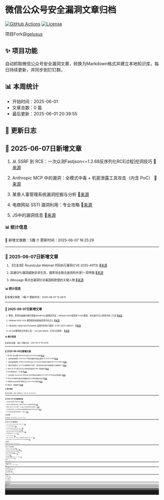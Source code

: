 # 微信公众号安全漏洞文章归档

[![GitHub Actions](https://github.com/gelusus/wxvl/actions/workflows/update_today.yml/badge.svg)](https://github.com/gelusus/wxvl/actions)
[![License](https://img.shields.io/badge/license-MIT-blue.svg)](LICENSE)

项目Fork自[gelusus](https://github.com/gelusus/wxvl)

## ✨ 项目功能

自动抓取微信公众号安全漏洞文章，转换为Markdown格式并建立本地知识库，每日持续更新，并同步到钉钉群。

## 📊 本周统计
- 开始时间：2025-06-01
- 文章总数：0 篇
- 最后更新：2025-06-01 20:39:55

## 📝 更新日志

## 📢 2025-06-07日新增文章

1. 从 SSRF 到 RCE：一次众测Fastjson<=1.2.68反序列化RCE过程|挖洞技巧 🔗[来源](https://mp.weixin.qq.com/s?__biz=MzU0MTc2NTExNg==&mid=2247492226&idx=1&sn=a5a57ba3077ab1eb8f5e4725a95a05fe)

2. Anthropic MCP 中的漏洞：全模式中毒 + 机密泄露工具攻击（内含 PoC） 🔗[来源](https://mp.weixin.qq.com/s?__biz=MzAxMjYyMzkwOA==&mid=2247530523&idx=1&sn=eae1159f200e68098297acb465d5d4c8)

3. 某景人事管理系统漏洞挖掘与分析 🔗[来源](https://mp.weixin.qq.com/s?__biz=MzkwODc1NTgyMg==&mid=2247485643&idx=1&sn=ec74894c3ce42e4b21fd19a407c54c24)

4. 电商网站 SSTI 漏洞利用：专业攻略 🔗[来源](https://mp.weixin.qq.com/s?__biz=MzI0MTUwMjQ5Nw==&mid=2247488976&idx=1&sn=823dff2e68ba60b26f2a7c07d1c136f0)

5. JS中的漏洞信息 🔗[来源](https://mp.weixin.qq.com/s?__biz=MzkxNzY5MTg1Ng==&mid=2247488934&idx=1&sn=0fa423fe5ba9e56f7d1ebc70b5d65fd4)

#### 📊 统计信息
<small>📝 新增文章数：5篇
⏰ 更新时间：2025-06-07 16:25:29<small>

---


## 📢 2025-06-07日新增文章

1. 【已复现】Roundcube Webmail 代码执行漏洞(CVE-2025-49113) 🔗[来源](https://mp.weixin.qq.com/s?__biz=MzkyNzQzNDI5OQ==&mid=2247486697&idx=1&sn=8286bc3f6b40a00154d5b7cd13c4dd8a)

2. 高通GPU漏洞威胁安卓生态，撞库攻击致北面资料外泄|一周特辑 🔗[来源](https://mp.weixin.qq.com/s?__biz=MzAwNTgyODU3NQ==&mid=2651133301&idx=1&sn=448c861d50bcae8305539a7cbca30314)

3. iMessage 零点击漏洞针对美国和欧盟的关键人物 🔗[来源](https://mp.weixin.qq.com/s?__biz=MzI2NzAwOTg4NQ==&mid=2649795352&idx=1&sn=a6a1439c52339f5b092bf594b17a73bc)

#### 📊 统计信息
<small>📝 新增文章数：3篇
⏰ 更新时间：2025-06-07 12:26:11<small>

---


## 📢 2025-06-07日新增文章

1. 警惕，恶意伪装缓存插件窃取WordPress管理员凭证；VMware NSX发现多个XSS漏洞，攻击者可注入恶意代码 | 牛览 🔗[来源](https://mp.weixin.qq.com/s?__biz=MjM5Njc3NjM4MA==&mid=2651137107&idx=2&sn=19c9e45394e4353f7f3b9cd5194b0896)

2. VMware NSX XSS 漏洞使系统面临恶意代码注入 🔗[来源](https://mp.weixin.qq.com/s?__biz=MzI0NzE4ODk1Mw==&mid=2652096316&idx=1&sn=f44e5a2873e0615bf2b2c9b4df2bc31c)

3. vBulletin replaceAdTemplate 远程代码执行漏洞（CVE-2025-48827） 🔗[来源](https://mp.weixin.qq.com/s?__biz=MzA5OTA0MTU4Mg==&mid=2247486231&idx=1&sn=e78d0606c0186e03e3dc32258335b8db)

4. xxl-job漏洞综合利用工具 -- xxl-job-attack（6月3日更新） 🔗[来源](https://mp.weixin.qq.com/s?__biz=MzI4MDQ5MjY1Mg==&mid=2247516756&idx=1&sn=f1267aac6ba91fac591b1b3eb4624126)

#### 📊 统计信息
<small>📝 新增文章数：4篇
⏰ 更新时间：2025-06-07 00:28:08<small>

---


## 📢 2025-06-06日新增文章

1. 用 IRify 深入探索 WebShell 中的 Source∕Sink 挖掘 🔗[来源](https://mp.weixin.qq.com/s?__biz=Mzk0MTM4NzIxMQ==&mid=2247528265&idx=1&sn=1a27220513edf970c954fd0ed275e10b)

2. 【高危漏洞预警】FreeFloat FTP服务器缓冲区溢出漏洞CVE-2025-5596 🔗[来源](https://mp.weixin.qq.com/s?__biz=MzI3NzMzNzE5Ng==&mid=2247490206&idx=2&sn=dae3b0028a99377b65374576fd62ad24)

3. 【高危漏洞预警】PHPGurukul Management System代码执行漏洞(CVE-2025-5560) 🔗[来源](https://mp.weixin.qq.com/s?__biz=MzI3NzMzNzE5Ng==&mid=2247490206&idx=1&sn=5a269eb8ff8e659faabedaa0aa8a4688)

4. 【数字风险警示】从0-Click漏洞到AI“失控”：我们如何应对新兴网络威胁与治理挑战？ 🔗[来源](https://mp.weixin.qq.com/s?__biz=MzA4NTY4MjAyMQ==&mid=2447900684&idx=1&sn=55b6582945707ce3360fd839dec3374a)

5. Apple 的 iOS 激活允许注入未经身份验证的 XML 负载漏洞 🔗[来源](https://mp.weixin.qq.com/s?__biz=MzI0NzE4ODk1Mw==&mid=2652096316&idx=2&sn=946a6059e69d462480bd4449cf5bc7d3)

6. Redis漏洞分析，ACL篇 🔗[来源](https://mp.weixin.qq.com/s?__biz=MjM5NTc2MDYxMw==&mid=2458595409&idx=1&sn=df257ccaa9f3bcd7348174e00218bd92)

7. 【已复现】Roundcube Webmail 后台代码执行漏洞(CVE-2025-49113)安全风险通告 🔗[来源](https://mp.weixin.qq.com/s?__biz=MzU5NDgxODU1MQ==&mid=2247503459&idx=1&sn=087027a577be1dc41e697c2c19c5b6d6)

8. Wireshark漏洞可通过恶意数据包注入引发拒绝服务攻击 🔗[来源](https://mp.weixin.qq.com/s?__biz=MjM5NjA0NjgyMA==&mid=2651322591&idx=1&sn=fa84e28c57c290ad80544c3a63efd1d9)

9. 苹果iMessage中的严重零点击 (zero-click) 漏洞 🔗[来源](https://mp.weixin.qq.com/s?__biz=MzkzMTYyMDk1Nw==&mid=2247483874&idx=1&sn=7c91c92dce650dbea638effe4cc0b091)

10. 能信安：漏洞通告 🔗[来源](https://mp.weixin.qq.com/s?__biz=MzI1MTYzMjY1OQ==&mid=2247491129&idx=1&sn=36e96af1e2874ff724083aab84b24592)

#### 📊 统计信息
<small>📝 新增文章数：10篇
⏰ 更新时间：2025-06-06 20:43:06<small>

---


## 📢 2025-06-06日新增文章

1. 信息安全漏洞周报【第025期】 🔗[来源](https://mp.weixin.qq.com/s?__biz=MzA4MDk4NTIwMg==&mid=2454064199&idx=1&sn=04dbe27016e7d349cff47e6921eb1997)

2. 思科ISE关键漏洞影响AWS、微软Azure及Oracle云基础设施部署 🔗[来源](https://mp.weixin.qq.com/s?__biz=MzUyMzczNzUyNQ==&mid=2247524715&idx=4&sn=579700137876da6310dde825aee73f7a)

3. 警惕！你的 API 正在 "裸奔"？Swagger 安全漏洞攻防实战全解析！ 🔗[来源](https://mp.weixin.qq.com/s?__biz=Mzg2NTkwODU3Ng==&mid=2247515360&idx=1&sn=531525683c50094e1ba7694d49afc477)

4. SBOM风险预警 | pino系列投毒包开展敏感数据窃取及远程代码执行攻击 🔗[来源](https://mp.weixin.qq.com/s?__biz=MzA3NzE2ODk1Mg==&mid=2647796528&idx=1&sn=c28536a9bfd233fe849fe92949b8dd1b)

5. 2025攻防演练必修高危漏洞集合（3.0版） 🔗[来源](https://mp.weixin.qq.com/s?__biz=MzIwMjcyNzA5Mw==&mid=2247495075&idx=1&sn=e10bf05cdb15287868abb611f48db330)

#### 📊 统计信息
<small>📝 新增文章数：5篇
⏰ 更新时间：2025-06-06 16:28:42<small>

---


## 📢 2025-06-06日新增文章

1. PaloAlto-Expedition OS命令注入漏洞 (CVE-2025-0107) 🔗[来源](https://mp.weixin.qq.com/s?__biz=MzkzMTcwMTg1Mg==&mid=2247491712&idx=1&sn=fcd7654701a537eecd4c655d43ada5cf)

2. 小米：车联网安全漏洞挖掘 🔗[来源](https://mp.weixin.qq.com/s?__biz=MzU2MDk1Nzg2MQ==&mid=2247624932&idx=1&sn=6f75bcca06219e491efdcf1420264980)

3. 企业内部安全漏洞修复流程的建立与思考（其三） 🔗[来源](https://mp.weixin.qq.com/s?__biz=MzU2MzY1NjU3Ng==&mid=2247485931&idx=1&sn=7fee859148e33e1eaf8fc15cbb996402)

4. 【$3,800】Shopify 缓存中毒导致DoS漏洞披露 🔗[来源](https://mp.weixin.qq.com/s?__biz=MjM5Mzc4MzUzMQ==&mid=2650261279&idx=1&sn=3aef26c9a656d2adf263b8aad5a02852)

5. 谷歌称黑客利用修改版Salesforce应用窃取数据并勒索公司 🔗[来源](https://mp.weixin.qq.com/s?__biz=MzU0MjE2Mjk3Ng==&mid=2247489196&idx=2&sn=c6590cb7a9b28def433bd6e8ff26eeb5)

6. 2025年离大谱的CVE-2011-10007 🔗[来源](https://mp.weixin.qq.com/s?__biz=MzUzMjQyMDE3Ng==&mid=2247488361&idx=1&sn=c11476376033a528ae2ce25bf94c52eb)

7. CVE-2025-30397 PoC 🔗[来源](https://mp.weixin.qq.com/s?__biz=MjM5Mzc4MzUzMQ==&mid=2650261279&idx=2&sn=34a64379d3eb92a135403a71c42b4635)

8. 工具集：sqlmap Xplus 【基于 sqlmap，对经典的数据库注入漏洞利用工具进行二开】 🔗[来源](https://mp.weixin.qq.com/s?__biz=Mzk0MjY1ODE5Mg==&mid=2247486151&idx=1&sn=ca31a24918b75ea9220a2ee821b6614d)

9. 基于反序列化漏洞，通过 Sharp4ViewStateShell 执行命令实现权限维持 🔗[来源](https://mp.weixin.qq.com/s?__biz=MzUyOTc3NTQ5MA==&mid=2247499819&idx=3&sn=9c87e28e0dfd967b2d7ae0af1d1eef28)

#### 📊 统计信息
<small>📝 新增文章数：9篇
⏰ 更新时间：2025-06-06 12:29:10<small>

---


## 📢 2025-06-06日新增文章

1. 记某众测Fastjson<=1.2.68反序列化RCE过程 🔗[来源](https://mp.weixin.qq.com/s?__biz=Mzg4MTU4NTc2Nw==&mid=2247497365&idx=1&sn=4ec899e26e1e52c198d80c9cacdd1184)

2. 【成功复现】Meteobridge命令执行漏洞(CVE-2025-4008) 🔗[来源](https://mp.weixin.qq.com/s?__biz=MzU2NDgzOTQzNw==&mid=2247503369&idx=1&sn=61a37e11b0764057323dfc5fb5baf447)

3. 别让广播出卖你！Android BroadcastReceiver 漏洞排查全流程详解 🔗[来源](https://mp.weixin.qq.com/s?__biz=MzkxNjY5MDc4Ng==&mid=2247485167&idx=1&sn=ef7026252c6a5848c0eb5555f96dd119)

4. Wireshark 漏洞可通过恶意数据包注入发起 DoS 攻击 🔗[来源](https://mp.weixin.qq.com/s?__biz=MzI2NzAwOTg4NQ==&mid=2649795343&idx=2&sn=4b0bfdc266245ab37bf0d6d95de25dc5)

5. 漏洞预警 | 灵当CRM SQL注入漏洞 🔗[来源](https://mp.weixin.qq.com/s?__biz=MzkwMTQ0NDA1NQ==&mid=2247493320&idx=3&sn=eb3dea720279ce737c522dec98ba1498)

6. 【漏洞】飞塔防火墙漏洞深度利用及调试环境搭建 🔗[来源](https://mp.weixin.qq.com/s?__biz=Mzk0Mzc1MTI2Nw==&mid=2247491258&idx=1&sn=0d0e52dce93ee9f25fe7f5ebce841822)

7. 工具 | exploitdb 🔗[来源](https://mp.weixin.qq.com/s?__biz=MzkwMTQ0NDA1NQ==&mid=2247493320&idx=4&sn=42c264664f00292c9dec894a64c2167a)

8. 中间件常见漏洞详解 🔗[来源](https://mp.weixin.qq.com/s?__biz=MjM5OTk4MDE2MA==&mid=2655281664&idx=1&sn=9fb168bdaf2d0e9a644148d8866cd5d5)

9. 两条命令搞定！Kali原生集成GVM漏洞扫描器，比Docker省5GB空间 🔗[来源](https://mp.weixin.qq.com/s?__biz=MzI4NjAzMTk3MA==&mid=2458860668&idx=1&sn=197d36812e146c81964457d9a5c735c1)

10. 漏洞预警 | 智邦国际ERP SQL注入漏洞 🔗[来源](https://mp.weixin.qq.com/s?__biz=MzkwMTQ0NDA1NQ==&mid=2247493320&idx=2&sn=ea00e80355de429de0124a3d84554ccf)

#### 📊 统计信息
<small>📝 新增文章数：10篇
⏰ 更新时间：2025-06-06 09:47:09<small>

---


## 📢 2025-06-06日新增文章

1. RCE 漏洞 🔗[来源](https://mp.weixin.qq.com/s?__biz=MzIzMTIzNTM0MA==&mid=2247497691&idx=1&sn=8a21820aa197e5d11ac115da464d6a5d)

2. 突破常规！文件上传漏洞的6大隐蔽攻击面（多个高危场景剖析）|挖洞技巧 🔗[来源](https://mp.weixin.qq.com/s?__biz=Mzg2ODYxMzY3OQ==&mid=2247519440&idx=1&sn=2c02d7338cb44ac37b0fdcb7466ad272)

#### 📊 统计信息
<small>📝 新增文章数：2篇
⏰ 更新时间：2025-06-06 04:20:12<small>

---


## 📢 2025-06-06日新增文章

1. Smartded Meteobridg的template.cgi接口存在任意命令注入CVE-2025-4008 附POC 🔗[来源](https://mp.weixin.qq.com/s?__biz=MzIxMjEzMDkyMA==&mid=2247488552&idx=2&sn=943465d2d861698941b2f73fc679ea7f)

2. 更新：改造模糊测试工具 | 系统0day安全-二进制漏洞攻防（第4期） 🔗[来源](https://mp.weixin.qq.com/s?__biz=MjM5NTc2MDYxMw==&mid=2458595183&idx=4&sn=ac565329b10f28fb7e171969a80f9396)

3. 【漏洞预警】DataEase 远程代码执行漏洞(CVE-2025-49002) 🔗[来源](https://mp.weixin.qq.com/s?__biz=MzkyNzQzNDI5OQ==&mid=2247486694&idx=1&sn=c0b1408fba02412f21d2e7d5c3078bed)

4. 唯德科创 IPEasy 知易通 WSFM 任意文件上传漏洞 🔗[来源](https://mp.weixin.qq.com/s?__biz=MzkzNzMxODkzMw==&mid=2247485899&idx=1&sn=376aea6abca97546fc3a44c807047baa)

5. 0day漏洞量产？AI Agent“生产线”曝光 🔗[来源](https://mp.weixin.qq.com/s?__biz=MjM5ODYwMjI2MA==&mid=2649793732&idx=1&sn=59278d0b2074a9c856a0700dfac2b83d)

6. Liferay icon.jsp接口存在跨站漏洞CVE-2025-4388 附POC 🔗[来源](https://mp.weixin.qq.com/s?__biz=MzIxMjEzMDkyMA==&mid=2247488552&idx=1&sn=778857248586131ae73927608b847830)

7. 【信息收集】ARL灯塔搭建教程-联动vscan自动化漏洞扫描 🔗[来源](https://mp.weixin.qq.com/s?__biz=MzkzMzE5OTQzMA==&mid=2247486915&idx=1&sn=1f9e76e950e746d6c1ab9c1e3312cea4)

8. 渗透测试与漏洞扫描：有什么区别？ 🔗[来源](https://mp.weixin.qq.com/s?__biz=Mzk0MzY1NDc2MA==&mid=2247484313&idx=1&sn=9b71c3e6bcb666505807374ab5dcb14a)

9. WEB漏洞扫描器Invicti-Professional-V25.5.1（自动化爬虫漏洞扫描）更新 🔗[来源](https://mp.weixin.qq.com/s?__biz=Mzg3ODE2MjkxMQ==&mid=2247491943&idx=1&sn=e84dfaf45db4b4d1cc436ecc54f3e8c9)

#### 📊 统计信息
<small>📝 新增文章数：9篇
⏰ 更新时间：2025-06-06 00:28:13<small>

---


## 📢 2025-06-05日新增文章

1. 【漏洞通告】DataEase远程代码执行漏洞安全风险通告 🔗[来源](https://mp.weixin.qq.com/s?__biz=MzU4NjY4MDAyNQ==&mid=2247497536&idx=1&sn=7318bd01d7d51cb7892c8ac62203bacb)

2. Kindeditor编辑器漏洞挖掘 🔗[来源](https://mp.weixin.qq.com/s?__biz=MzkxMjg3NzU0Mg==&mid=2247485776&idx=1&sn=deb484fff8f887811d04f804566d5b5b)

3. CVE-2025-49113 Roundcube Webmail反序列化漏洞分析 🔗[来源](https://mp.weixin.qq.com/s?__biz=MzIyNDkwNjQ5Ng==&mid=2247486115&idx=1&sn=b606ab44ebe50c4968bb70b369ba0f04)

4. 【高危漏洞预警】Dataease JWT认证绕过&H2数据库远程代码执行漏洞 🔗[来源](https://mp.weixin.qq.com/s?__biz=MzI3NzMzNzE5Ng==&mid=2247490196&idx=1&sn=445a97e63142e9216294ebc4e1bea7ad)

5. 谷歌披露威胁组织攻击方式：伪造Salesforce数据加载器实施钓鱼攻击 🔗[来源](https://mp.weixin.qq.com/s?__biz=MzUyMzczNzUyNQ==&mid=2247524699&idx=1&sn=aa6aabfcb1a711cabae2aa5b84c2e4af)

6. CVE-2024-4956 Nexus Repository 3 路径遍历漏洞 🔗[来源](https://mp.weixin.qq.com/s?__biz=MzU0NTU5NTA4NQ==&mid=2247491757&idx=1&sn=e18c6ced25ae41c182a5c263e6293df1)

7. 消息中间件RocketMQ命令执行漏洞分析 🔗[来源](https://mp.weixin.qq.com/s?__biz=MjM5MjEyMTcyMQ==&mid=2651037742&idx=1&sn=e38b2e41abe4ef5de9291947fe02ec0b)

8. 百万奖金池！ByteSRC全域3倍积分！单个漏洞赏金15万！ 🔗[来源](https://mp.weixin.qq.com/s?__biz=MzUzMzcyMDYzMw==&mid=2247494864&idx=1&sn=f82c751d60028bc253ecff7eb70a40f2)

9. 我不再依赖 CVE ，对漏洞管理的重新构想 🔗[来源](https://mp.weixin.qq.com/s?__biz=MzkxNzA3MTgyNg==&mid=2247539050&idx=1&sn=96d4adc336b0c65520778ac13e1597d6)

10. 【安全圈】在VMWare NSX中发现多个存储的XSS漏洞-立即修补 🔗[来源](https://mp.weixin.qq.com/s?__biz=MzIzMzE4NDU1OQ==&mid=2652070016&idx=3&sn=2f8103c74269e54bf6753a609066de26)

11. 思科提醒注意严重的 ISE 和 CCP 漏洞 🔗[来源](https://mp.weixin.qq.com/s?__biz=MzI2NTg4OTc5Nw==&mid=2247523184&idx=1&sn=f205e1639e39bac5e3d3496845db4087)

12. 超骚逻辑漏洞-滥用自动邮件回复程序访问内部工作场所 🔗[来源](https://mp.weixin.qq.com/s?__biz=MzI0MTUwMjQ5Nw==&mid=2247488974&idx=1&sn=5b2444dbfe6ced072d11a897895e3fee)

13. DataEase H2数据库远程代码执行漏洞(CVE-2025-49002) 🔗[来源](https://mp.weixin.qq.com/s?__biz=Mzg2NjgzNjA5NQ==&mid=2247524460&idx=1&sn=7d2b4e4d60276ffcbb0e8a79d51308cf)

#### 📊 统计信息
<small>📝 新增文章数：13篇
⏰ 更新时间：2025-06-05 20:44:48<small>

---


## 📢 2025-06-05日新增文章

1. Roundcube ≤ 1.6.10 通过 PHP 对象反序列化进行身份验证后 RCE 🔗[来源](https://mp.weixin.qq.com/s?__biz=MzAxMjYyMzkwOA==&mid=2247530437&idx=1&sn=267b5a0dabb08b7c42c092b55b72eaf0)

2. 【已复现】DataEase 远程代码执行漏洞（CVE-2025-49002、CVE-2025-49001） 🔗[来源](https://mp.weixin.qq.com/s?__biz=MzIwMDk1MjMyMg==&mid=2247492805&idx=1&sn=30e47869ddf47a6cb5a92b70c81c266e)

3. Jenkins未授权访问-命令执行漏洞复现及修复方案 🔗[来源](https://mp.weixin.qq.com/s?__biz=MzI4MjkxNzY1NQ==&mid=2247485866&idx=1&sn=f22b47fb7cbbdb28ea72a878b6f9d8fa)

4. 创宇安全智脑 | Cisco IOS XE 任意文件上传（CVE-2025-20188）等81个漏洞可检测 🔗[来源](https://mp.weixin.qq.com/s?__biz=MzIwNjU0NjAyNg==&mid=2247491229&idx=1&sn=a9c298d3409c3f84537a599c5c171c00)

5. 世邦通信SPON-IP网络对讲广播系统 videobacktrackpush.php 任意文件上传漏洞 🔗[来源](https://mp.weixin.qq.com/s?__biz=MzkzMTcwMTg1Mg==&mid=2247491703&idx=1&sn=6775431a3523ce79579c880215420a9f)

6. 0Day漏洞曝光！多媒体综合业务显示系统面临严峻挑战 🔗[来源](https://mp.weixin.qq.com/s?__biz=MzkwODMzOTA2NA==&mid=2247494382&idx=1&sn=330fbe9f024f01ab79c0d9b1adb073fb)

#### 📊 统计信息
<small>📝 新增文章数：6篇
⏰ 更新时间：2025-06-05 16:29:16<small>

---


## 📢 2025-06-05日新增文章

1. CVE-2025–4123 | Grafana SSRF和账户接管漏洞分析 🔗[来源](https://mp.weixin.qq.com/s?__biz=MzI4NTcxMjQ1MA==&mid=2247616341&idx=1&sn=f64a0740ed2b0d209cefae4d1633c3ee)

2. 【已复现】DataEase 远程代码执行漏洞(CVE-2025-49001、CVE-2025-49002)安全风险通告 🔗[来源](https://mp.weixin.qq.com/s?__biz=MzU5NDgxODU1MQ==&mid=2247503451&idx=1&sn=838415cece549ae052cced3f736997b1)

3. Windows RAR∕ZIP解压缩泄露NTLM哈希漏洞复现 🔗[来源](https://mp.weixin.qq.com/s?__biz=MzUzMDUxNTE1Mw==&mid=2247512335&idx=1&sn=f2441cd275388321ab2e598a075770f8)

4. 赚取50000美元的5个顶级 XSS PoC 🔗[来源](https://mp.weixin.qq.com/s?__biz=MjM5Mzc4MzUzMQ==&mid=2650261267&idx=1&sn=9438b6a7fe72e186a534faca70834b0b)

5. 微步情报局发现DataEase存在多个高危漏洞，可实现RCE 🔗[来源](https://mp.weixin.qq.com/s?__biz=Mzg5MTc3ODY4Mw==&mid=2247507774&idx=1&sn=d12eb0b53d048871be85e2a2f8db6bf4)

6. WebShell 再进化：无需 cmd.exe 实现任意命令执行 🔗[来源](https://mp.weixin.qq.com/s?__biz=MzUyOTc3NTQ5MA==&mid=2247499813&idx=1&sn=6bae33061f883e54798c04b274e0622e)

7. 信息安全漏洞周报（2025年第22期） 🔗[来源](https://mp.weixin.qq.com/s?__biz=MzAxODY1OTM5OQ==&mid=2651463107&idx=1&sn=a2351a664e2c00776ed72bcaf1b17d5f)

#### 📊 统计信息
<small>📝 新增文章数：7篇
⏰ 更新时间：2025-06-05 12:29:30<small>

---


## 📢 2025-06-05日新增文章

1. 漏洞预警 | 汉王e脸通智慧园区管理平台任意文件上传漏洞 🔗[来源](https://mp.weixin.qq.com/s?__biz=MzkwMTQ0NDA1NQ==&mid=2247493312&idx=3&sn=181705888a549777ca5ddc60469799af)

2. 如何快速挖掘高质量安全漏洞 🔗[来源](https://mp.weixin.qq.com/s?__biz=MjM5OTk4MDE2MA==&mid=2655281545&idx=1&sn=c51dacb03c32e53c22ea3c7ee12da50e)

3. 漏洞预警 | 傲发办公通信专家系统SQL注入漏洞 🔗[来源](https://mp.weixin.qq.com/s?__biz=MzkwMTQ0NDA1NQ==&mid=2247493312&idx=2&sn=34a6edf72fcd14c1c0603c5e647f1f18)

4. CNVD通用型漏洞挖掘-app逻辑缺陷的两个挖掘案例 🔗[来源](https://mp.weixin.qq.com/s?__biz=Mzg2ODYxMzY3OQ==&mid=2247519424&idx=1&sn=d2898555db99efec97a2a0bf0a748284)

5. HVV护网行动 | 分享最近攻防演练HVV漏洞复盘 🔗[来源](https://mp.weixin.qq.com/s?__biz=Mzg2MDg0ODg1NQ==&mid=2247546428&idx=2&sn=6f40163d3d690076a95f75e1becb1dd3)

6. 维多利亚的秘密由于安全漏洞推迟发布收益报告 🔗[来源](https://mp.weixin.qq.com/s?__biz=MzA5MzU5MzQzMA==&mid=2652116177&idx=1&sn=b61a279f71e939047cb92a3467d505fe)

7. 漏洞预警 | Google Chrome越界读写漏洞 🔗[来源](https://mp.weixin.qq.com/s?__biz=MzkwMTQ0NDA1NQ==&mid=2247493312&idx=1&sn=11be0c58b7008b8cc0ccf0e7c2e69492)

#### 📊 统计信息
<small>📝 新增文章数：7篇
⏰ 更新时间：2025-06-05 09:47:33<small>

---


## 📢 2025-06-05日新增文章

1. 【成功复现】ZZCMS系统SQL注入漏洞(CVE-2025-0565) 🔗[来源](https://mp.weixin.qq.com/s?__biz=MzU2NDgzOTQzNw==&mid=2247503353&idx=1&sn=2879dd13e8053ea89d8b73c643cf584c)

2. Solon框架模板漏洞深度剖析与修复实战 🔗[来源](https://mp.weixin.qq.com/s?__biz=MzkxNTIwNTkyNg==&mid=2247555033&idx=1&sn=8b9eb9d96e81a19e599e4b06d4acd1d8)

3. 安钥®「漏洞防治标准作业程序（SOP）」征文启示 [2025年第22期，总第40期] 🔗[来源](https://mp.weixin.qq.com/s?__biz=Mzk0OTQzMDI4Mg==&mid=2247484865&idx=1&sn=8b1d3df35de589153681dbd36d404672)

4. 谷歌悄悄紧急修复已遭利用的 Chrome 0day 🔗[来源](https://mp.weixin.qq.com/s?__biz=MzI2NTg4OTc5Nw==&mid=2247523177&idx=1&sn=6ead40fb0a70735a161f4ecd984a3f01)

5. llama_Index SQL注入漏洞（CVE-2025-1750）POC及本地复现部署环境 🔗[来源](https://mp.weixin.qq.com/s?__biz=MzkwMzUyMjk2MQ==&mid=2247484462&idx=1&sn=7a2f920a5bd2ec339a782f88f68fa3ed)

6. 新的 Safari XSS 漏洞利用 JavaScript 错误处理来执行任意代码 🔗[来源](https://mp.weixin.qq.com/s?__biz=MzI0NzE4ODk1Mw==&mid=2652096308&idx=1&sn=d4d276386458934743383a476c8c2723)

7. 慧与：注意这个严重的 StoreOnce 认证绕过漏洞 🔗[来源](https://mp.weixin.qq.com/s?__biz=MzI2NTg4OTc5Nw==&mid=2247523177&idx=2&sn=5f49791311ee93aa1acd5a1dd56c0a88)

#### 📊 统计信息
<small>📝 新增文章数：7篇
⏰ 更新时间：2025-06-05 04:19:11<small>

---


## 📢 2025-06-05日新增文章

1. 【高危漏洞预警】Roundcube Webmail upload.php _from反序列化代码执行漏洞 🔗[来源](https://mp.weixin.qq.com/s?__biz=MzI3NzMzNzE5Ng==&mid=2247490183&idx=2&sn=26d52c8caaf272e72f132b255994b95a)

2. 合规管理公司出现合规问题：Vanta系统漏洞导致客户数据交叉泄露：DevOps安全警报：配置错误成为加密劫持攻击新途径 | 牛览 🔗[来源](https://mp.weixin.qq.com/s?__biz=MjM5Njc3NjM4MA==&mid=2651137085&idx=2&sn=a1068ce13789e6cc3241c9e621774f49)

3. 【AI高危漏洞预警】llama_index DuckDBVectorStore SQL注入漏洞CVE-2025-1750 🔗[来源](https://mp.weixin.qq.com/s?__biz=MzI3NzMzNzE5Ng==&mid=2247490183&idx=1&sn=8796151f4fa121bbb37bd0cbfe9f8b11)

4. 唯德科创 IPEasy 知易通 DownloadFile 任意文件下载漏洞 🔗[来源](https://mp.weixin.qq.com/s?__biz=MzkzNzMxODkzMw==&mid=2247485894&idx=1&sn=c532159a5a85d9939354104532ecd411)

5. 警惕！境外间谍借系统漏洞，直击党政科研要害！ 🔗[来源](https://mp.weixin.qq.com/s?__biz=MzkzNjIzMjM5Ng==&mid=2247492623&idx=1&sn=850372f429fe2877e3bc96d0d6f52967)

6. M7s UI download 任意文件读取漏洞 🔗[来源](https://mp.weixin.qq.com/s?__biz=MzkzMTcwMTg1Mg==&mid=2247491693&idx=1&sn=4f6b2b1ccf9491a261ce9ce50a700534)

7. 潜伏10年！Roundcube Webmail 重大安全漏洞曝光，CVSS 评分 9.9 🔗[来源](https://mp.weixin.qq.com/s?__biz=MjM5NTc2MDYxMw==&mid=2458595168&idx=3&sn=1778f7b154f1be5f2139f7fdca6dc4be)

8. 谷歌紧急发布安卓安全更新，修复多项高危漏洞 🔗[来源](https://mp.weixin.qq.com/s?__biz=MjM5NjA0NjgyMA==&mid=2651322480&idx=4&sn=1305aad8febb12c5f092cba247ab1534)

9. Vul情报 | CVE-2025-4123 漏洞（附EXP） 🔗[来源](https://mp.weixin.qq.com/s?__biz=MzI1NTM4ODIxMw==&mid=2247501362&idx=1&sn=01b71332a9c7c08f19fa2bd90f837ca6)

10. NPS之Socks流量分析以及未授权复现 🔗[来源](https://mp.weixin.qq.com/s?__biz=MzkyNTY3Nzc3Mg==&mid=2247489932&idx=1&sn=ad2b365fc59ff231cc27cb2df0aab090)

11. CNNVD | 关于Google Chrome安全漏洞的通报 🔗[来源](https://mp.weixin.qq.com/s?__biz=MzA5MzE5MDAzOA==&mid=2664243600&idx=1&sn=a254cce915bb8018f5d4620176b69f20)

12. CVE-2020-11800 Zabbix 命令注入漏洞复现 🔗[来源](https://mp.weixin.qq.com/s?__biz=MzU0NTU5NTA4NQ==&mid=2247491726&idx=1&sn=a620064d4be426858ff4515ad6baa67d)

13. CNNVD关于Google Chrome安全漏洞的通报 🔗[来源](https://mp.weixin.qq.com/s?__biz=MzAxODY1OTM5OQ==&mid=2651463091&idx=1&sn=cf5d4e1447040ab6b1b31484430e7834)

14. 【新安全事件】vBulletin 远程代码执行漏洞(CVE-2025-48827)安全风险通告 🔗[来源](https://mp.weixin.qq.com/s?__biz=MzU5NDgxODU1MQ==&mid=2247503443&idx=1&sn=763f543a4089f1b08833ccbac7059be5)

15. 最新xxl-job综合漏洞检测利用工具|漏洞探测 🔗[来源](https://mp.weixin.qq.com/s?__biz=Mzg3ODE2MjkxMQ==&mid=2247491941&idx=1&sn=180a7a72b014cd3156a1f44dee242368)

16. Splunk Universal Forwarder for Windows 漏洞授予非管理员用户完全内容访问权限 🔗[来源](https://mp.weixin.qq.com/s?__biz=MzI0NzE4ODk1Mw==&mid=2652096308&idx=2&sn=63481e238664f1bde33e4fa50f1ee971)

17. M7s UI open 任意文件读取漏洞 🔗[来源](https://mp.weixin.qq.com/s?__biz=MzkzMTcwMTg1Mg==&mid=2247491684&idx=1&sn=07dbb62f791af15130c9a2bbcdc77c41)

18. 【安全圈】高通紧急发布 5 月补丁，修复 3 个 Adreno GPU 零日漏洞 🔗[来源](https://mp.weixin.qq.com/s?__biz=MzIzMzE4NDU1OQ==&mid=2652069999&idx=2&sn=31032694ae0b355efabdb89fde5ebc02)

19. 【论文速读】| SecVulEval：针对真实世界C∕C++漏洞检测的LLM基准测试 🔗[来源](https://mp.weixin.qq.com/s?__biz=MzkzNDUxOTk2Mw==&mid=2247496548&idx=1&sn=80b474dcabbcb2690af97241a091e02e)

#### 📊 统计信息
<small>📝 新增文章数：19篇
⏰ 更新时间：2025-06-05 00:24:19<small>

---


## 📢 2025-06-04日新增文章

1. 某园区0day代码审计 🔗[来源](https://mp.weixin.qq.com/s?__biz=MzkyMjM5NDM3NQ==&mid=2247486536&idx=1&sn=9a6234de86003dce55ef80148b372a1f)

2. 谷歌紧急发布安卓安全更新，修复可导致权限提升的多项高危漏洞 🔗[来源](https://mp.weixin.qq.com/s?__biz=MzUyMzczNzUyNQ==&mid=2247524681&idx=3&sn=a29e14d95783cd29e736a3f282efa03a)

3. 2025 年 6 月安卓安全更新修复 30 多个漏洞 🔗[来源](https://mp.weixin.qq.com/s?__biz=MzI2NzAwOTg4NQ==&mid=2649795315&idx=3&sn=295593d68ae1db67020a8b1080cca5cc)

4. CVE-2024-47575 漏洞分析及三种利用方式 🔗[来源](https://mp.weixin.qq.com/s?__biz=Mzk0OTU2ODQ4Mw==&mid=2247487354&idx=1&sn=44aee310cb9ef148d0a41a5da713e6c6)

5. 雷神众测漏洞周报2025.5.26-2025.6.2 🔗[来源](https://mp.weixin.qq.com/s?__biz=MzI0NzEwOTM0MA==&mid=2652503426&idx=1&sn=115407d3c71a09bb32a1e396ce382f5a)

6. 某优化版PHP九国语言交易所存在前台SQL注入漏洞 🔗[来源](https://mp.weixin.qq.com/s?__biz=Mzg4MTkwMTI5Mw==&mid=2247489823&idx=1&sn=050f5a09a08d9878b8aa12897bdb5165)

7. 第125篇：蓝队溯源之burpsuite、zap、AWVS、xray扫描器反制方法与复现 🔗[来源](https://mp.weixin.qq.com/s?__biz=Mzg2NjUzNzg4Ng==&mid=2247484703&idx=1&sn=720816ecc0b5ad2912dd2a40ba854d57)

8. 【漏洞预警】llama_index SQL注入漏洞(CVE-2025-1750) 🔗[来源](https://mp.weixin.qq.com/s?__biz=Mzg5MDk3MTgxOQ==&mid=2247499910&idx=1&sn=df1de2e9b4b1e20a50c035217bcd298d)

9. CVE-2025-48827：vbulletin代码执行POC 🔗[来源](https://mp.weixin.qq.com/s?__biz=Mzg3NzU1NzIyMg==&mid=2247485051&idx=1&sn=af7709c22592ba59aa6272659d0f4772)

10. 【漏洞通告】Google Chrome V8引擎越界读写漏洞(CVE-2025-5419) 🔗[来源](https://mp.weixin.qq.com/s?__biz=MzkzNzY5OTg2Ng==&mid=2247501135&idx=2&sn=482408cecbddba76f261d8619d97d676)

#### 📊 统计信息
<small>📝 新增文章数：10篇
⏰ 更新时间：2025-06-04 16:30:10<small>

---


## 📢 2025-06-04日新增文章

1. 谷歌修复了今年年初以来第二个被积极利用的Chrome零日漏洞 🔗[来源](https://mp.weixin.qq.com/s?__biz=Mzg3OTc0NDcyNQ==&mid=2247493984&idx=1&sn=9ba0403347dc177e4caa30af389f631f)

2. 谷歌Chrome零日漏洞遭广泛利用，可执行任意代码 | 顶级大模型向警方举报用户！AI告密排行榜出炉 🔗[来源](https://mp.weixin.qq.com/s?__biz=MzI1OTA1MzQzNA==&mid=2651248052&idx=1&sn=54f78fda5dc9802dddda0d47a5adbc43)

3. 源码泄露审计文件下载漏洞 🔗[来源](https://mp.weixin.qq.com/s?__biz=MzkwODc1NTgyMg==&mid=2247485369&idx=1&sn=ad3ebcd655dc05dcb2d59189a2c5c626)

4. 从 Rebuild 企业级系统代码审计 SSRF 漏洞。 🔗[来源](https://mp.weixin.qq.com/s?__biz=Mzg3MDU1MjgwNA==&mid=2247487453&idx=1&sn=dd70e73a6be4353a33566c323a73d682)

5. EMQX命令执行后渗透 🔗[来源](https://mp.weixin.qq.com/s?__biz=MzAxMjE3ODU3MQ==&mid=2650610964&idx=3&sn=fca50e82f94f682a5a2e622dd3f26c96)

6. 网络安全炼金术：短信轰炸漏洞，从逆向到无限可能？ 🔗[来源](https://mp.weixin.qq.com/s?__biz=MzU3MjczNzA1Ng==&mid=2247497557&idx=2&sn=3e33ffbc2dd2d9b0fdad285363d58325)

7. 牟林：没想到，就是漏洞——特洛伊木马对中国的启示 🔗[来源](https://mp.weixin.qq.com/s?__biz=MzA5MDg1MDUyMA==&mid=2650480002&idx=2&sn=402cda184dbf54409e5116fdefa8c784)

8. 若依Vue漏洞检测工具 🔗[来源](https://mp.weixin.qq.com/s?__biz=Mzk0MDQzNzY5NQ==&mid=2247493719&idx=1&sn=72763c3bcfa2e8e472e60e7dc715d642)

9. 【$6,000】Firefox 高危漏洞披露 🔗[来源](https://mp.weixin.qq.com/s?__biz=MjM5Mzc4MzUzMQ==&mid=2650261263&idx=1&sn=509e830ca163d3c541c8824bea2e5592)

#### 📊 统计信息
<small>📝 新增文章数：9篇
⏰ 更新时间：2025-06-04 12:29:00<small>

---


## 📢 2025-06-04日新增文章

1. 基于 ViewState 反序列化漏洞，通过 Sharp4ViewStateShell 执行命令实现权限维持 🔗[来源](https://mp.weixin.qq.com/s?__biz=MzUyOTc3NTQ5MA==&mid=2247499805&idx=1&sn=a79411db28696f519f55efa6370f29fe)

2. 漏洞预警 | 傲发办公通信专家系统任意文件上传漏洞 🔗[来源](https://mp.weixin.qq.com/s?__biz=MzkwMTQ0NDA1NQ==&mid=2247493301&idx=3&sn=455aa6ff47c1f7ac85e74f8d8b1aba98)

3. 漏洞预警 | PrestaShop tshirtecommerce目录遍历漏洞 🔗[来源](https://mp.weixin.qq.com/s?__biz=MzkwMTQ0NDA1NQ==&mid=2247493301&idx=1&sn=964eaacc145b0d78dc3d84aaac8d2df2)

4. 潜伏十年！Roundcube Webmail高危漏洞让黑客随意操控你的邮箱 🔗[来源](https://mp.weixin.qq.com/s?__biz=Mzg4NTg5MDQ0OA==&mid=2247488038&idx=1&sn=2aef72e57e0086e4305d23d00c35d9a4)

5. 6年旧镜像翻车！手把手教你用Docker部署最新版企业级漏洞扫描工具OpenVAS 🔗[来源](https://mp.weixin.qq.com/s?__biz=MzI4NjAzMTk3MA==&mid=2458860633&idx=1&sn=5b6cc0f21b97d658225bc4e366ee3398)

6. 硬件安全研究员震惊！STM32漏洞利用实现任意代码执行全过程曝光 🔗[来源](https://mp.weixin.qq.com/s?__biz=MzI1Mjk2MTM1OQ==&mid=2247485584&idx=1&sn=6342934e6aa5ea24f539787d268c36ad)

7. 漏洞预警 | JEEWMS SQL注入漏洞 🔗[来源](https://mp.weixin.qq.com/s?__biz=MzkwMTQ0NDA1NQ==&mid=2247493301&idx=2&sn=f64ceabd513c7af560752897f9bc90f1)

8. 简单好用的漏洞管理工具（附下载链接） 🔗[来源](https://mp.weixin.qq.com/s?__biz=Mzg5OTYxMjk0Mw==&mid=2247490611&idx=1&sn=5696e7fcac9c7646ac8fd23c5c37b1ac)

9. 【src】SRC漏洞挖掘信息收集与挖掘技巧 🔗[来源](https://mp.weixin.qq.com/s?__biz=Mzk0Mzc1MTI2Nw==&mid=2247491180&idx=1&sn=b210da06b518e42b574e7a6206c75449)

10. 谷歌Chrome零日漏洞遭广泛利用，可执行任意代码 🔗[来源](https://mp.weixin.qq.com/s?__biz=MzU2NDY2OTU4Nw==&mid=2247520871&idx=1&sn=0706c2bac7206e0f05fdfa4bca5677e4)

11. 有 10 年历史的 Roundcube RCE 漏洞可让攻击者执行恶意代码 🔗[来源](https://mp.weixin.qq.com/s?__biz=MzI2NzAwOTg4NQ==&mid=2649795315&idx=2&sn=d0015fdb76b856cd4959e7046d09c8a9)

12. xxl-job漏洞综合利用工具 🔗[来源](https://mp.weixin.qq.com/s?__biz=MzkwMzMwODg2Mw==&mid=2247512556&idx=1&sn=b112e0baa0b36ba161ef60910b3ae0ca)

13. 高通修复了三个在有限针对性攻击中被利用的零日漏洞 🔗[来源](https://mp.weixin.qq.com/s?__biz=Mzg3OTc0NDcyNQ==&mid=2247493984&idx=2&sn=81c758ea9cbb9fea538712b2b954e868)

#### 📊 统计信息
<small>📝 新增文章数：13篇
⏰ 更新时间：2025-06-04 09:49:14<small>

---


## 📢 2025-06-04日新增文章

1. CVSS10分！vBulletin远程代码执行漏洞安全风险通告 🔗[来源](https://mp.weixin.qq.com/s?__biz=MjM5NjY2MTIzMw==&mid=2650623594&idx=2&sn=120a04c661d02eabd3898c0da6d200f3)

2. 后渗透神器AdaptixC2红队渗测试多人协作框架（附带教程）|漏洞探测 🔗[来源](https://mp.weixin.qq.com/s?__biz=Mzg3ODE2MjkxMQ==&mid=2247491927&idx=1&sn=8ff43a267d390da09bb09964f1c7c522)

#### 📊 统计信息
<small>📝 新增文章数：2篇
⏰ 更新时间：2025-06-04 04:24:23<small>

---


## 📢 2025-06-04日新增文章

1. 紧急预警：谷歌Chrome高危0Day漏洞（CVE-2025-5419）遭黑客大规模利用！ 🔗[来源](https://mp.weixin.qq.com/s?__biz=MzkwMzYyNzQ1NA==&mid=2247485477&idx=1&sn=d14d0b13567a89ebdf0c7f7311643b87)

2. 隐秘的 npm 供应链攻击：误植域名导致RCE和数据破坏 🔗[来源](https://mp.weixin.qq.com/s?__biz=MzI2NTg4OTc5Nw==&mid=2247523167&idx=2&sn=4249c8e9e0dace01810c665eda52c421)

3. 天擎终端安全管理系统getsimilarlist存在SQL注入漏洞 🔗[来源](https://mp.weixin.qq.com/s?__biz=MzU1NTQ5MDEwNw==&mid=2247485116&idx=1&sn=306e44f00e3fa6ac9ef562887dfe241e)

4. 杭州三一谦成科技车辆监控服务平台 platformSql SQL注入漏洞 🔗[来源](https://mp.weixin.qq.com/s?__biz=MzkzNzMxODkzMw==&mid=2247485889&idx=1&sn=6c577fda35fc0647c190200cce377544)

5. java审计之下载漏洞获取到的代码如何断点调试 🔗[来源](https://mp.weixin.qq.com/s?__biz=Mzk0NDU5NTc4OA==&mid=2247484586&idx=1&sn=61cc63ef6e7072a562ffca32d9e0498a)

6. Edu实战记录 | 四个漏洞打包提交 🔗[来源](https://mp.weixin.qq.com/s?__biz=MzkyNTUyNTE5OA==&mid=2247487122&idx=1&sn=85d1305a6894dabf8e32db3149494fc0)

7. SRC凭什么要为“废物”白帽子的真实漏洞付费？ 🔗[来源](https://mp.weixin.qq.com/s?__biz=MzkwODI1ODgzOA==&mid=2247507104&idx=1&sn=48dabeea7a2f1ec51307204a97523111)

8. vBulletin replaceAdTemplate 远程代码执行漏洞 (CVE-2025-48827) 🔗[来源](https://mp.weixin.qq.com/s?__biz=MzkzMTcwMTg1Mg==&mid=2247491674&idx=1&sn=0f431e61e3429ce89491799a3222c337)

9. 【AI高危漏洞预警】AstrBot路径遍历漏洞CVE-2025-48957 🔗[来源](https://mp.weixin.qq.com/s?__biz=MzI3NzMzNzE5Ng==&mid=2247490173&idx=2&sn=86d636b4d5e7fb36ab9a97507f549c21)

#### 📊 统计信息
<small>📝 新增文章数：9篇
⏰ 更新时间：2025-06-04 00:29:33<small>

---


## 📢 2025-06-03日新增文章

1. 漏洞通告 | llama_Index SQL注入漏洞 🔗[来源](https://mp.weixin.qq.com/s?__biz=Mzg5MTc3ODY4Mw==&mid=2247507765&idx=1&sn=9504084832ca68bdca9d43324f9d7474)

2. SRC漏洞挖掘：别再盯着那些烂大街的姿势了！ 🔗[来源](https://mp.weixin.qq.com/s?__biz=MzU3MjczNzA1Ng==&mid=2247497545&idx=2&sn=388a1ddd29a198e2ec0aa94088e91f4f)

3. 小心全屏“障眼法”！苹果浏览器曝BitM攻击漏洞，登录凭证面临失窃风险！ 🔗[来源](https://mp.weixin.qq.com/s?__biz=MzA4NTY4MjAyMQ==&mid=2447900653&idx=1&sn=d8753f3adada1da31a48013b2410f1c3)

4. 加密算法被破解而导致的漏洞，能按内部已知+通用漏洞忽略吗？ 🔗[来源](https://mp.weixin.qq.com/s?__biz=MzkyOTQzNjIwNw==&mid=2247492458&idx=1&sn=f2fd28cb57bd84b198896cf15b300043)

5. 谷歌Chrome零日漏洞遭广泛利用，可执行任意代码 🔗[来源](https://mp.weixin.qq.com/s?__biz=MjM5NjA0NjgyMA==&mid=2651322416&idx=1&sn=f496ad76672dc84007c77a588480096b)

6. 高通：速修复这三个已遭利用的 Adreno GPU 漏洞 🔗[来源](https://mp.weixin.qq.com/s?__biz=MzI2NTg4OTc5Nw==&mid=2247523167&idx=1&sn=41ef09229896e2bf881d8508d57c29fd)

7. 【1day】某医药系统存在前台SQL注入漏洞 🔗[来源](https://mp.weixin.qq.com/s?__biz=Mzg4MTkwMTI5Mw==&mid=2247489807&idx=1&sn=ae168d989a5d57ebb2fc40ba71f045a3)

8. CNVD漏洞周报2025年第20期 🔗[来源](https://mp.weixin.qq.com/s?__biz=MzU3ODM2NTg2Mg==&mid=2247496018&idx=1&sn=0c204e70771dbe94a5f424a8a21acb78)

9. 【高危漏洞预警】YAML-LibYAML信息泄露漏洞(CVE-2025-40908) 🔗[来源](https://mp.weixin.qq.com/s?__biz=MzI3NzMzNzE5Ng==&mid=2247490173&idx=1&sn=4f5ff7a32aaddb7668e87502c08b810a)

10. CNVD漏洞周报2025年第20期 🔗[来源](https://mp.weixin.qq.com/s?__biz=MzIwNDk0MDgxMw==&mid=2247499948&idx=1&sn=8d0a50fa3be577710f99f60e0d55b1ea)

11. SRC实战篇-还在交Druid的低危漏洞？ 🔗[来源](https://mp.weixin.qq.com/s?__biz=MzkxMDY3MzQyNQ==&mid=2247484946&idx=1&sn=d5515e74135ed5faeca4b174483625eb)

12. 上周关注度较高的产品安全漏洞(20250526-20250601) 🔗[来源](https://mp.weixin.qq.com/s?__biz=MzU3ODM2NTg2Mg==&mid=2247496018&idx=2&sn=8e0f8b730bf80442638e1ddc4cfaa67d)

13. 【免费领】智能设备安全干货：路由器0day漏洞实战大全 🔗[来源](https://mp.weixin.qq.com/s?__biz=MzkxNTIwNTkyNg==&mid=2247555006&idx=2&sn=df42accd650c3815dec113c6066fbb05)

14. 【风险通告】Roundcube Webmail存在反序列化漏洞（CVE-2025-49113） 🔗[来源](https://mp.weixin.qq.com/s?__biz=MzUzOTE2OTM5Mg==&mid=2247490407&idx=1&sn=59e92744084604a545c4ba90ce5b5901)

15. 【漏洞通告】Google Chrome越界读写漏洞安全风险通告 🔗[来源](https://mp.weixin.qq.com/s?__biz=MzU4NjY4MDAyNQ==&mid=2247497531&idx=1&sn=abfa9f975edcef1c644013013123b992)

16. 第125篇：蓝队溯源之burpsuite、zap、AWVS、xray扫描器反制方法与复现 🔗[来源](https://mp.weixin.qq.com/s?__biz=MzkzMjI1NjI3Ng==&mid=2247487580&idx=1&sn=c3d1340301f061e448a5c33fcf1e724e)

17. Chrome 浏览器V8引擎越界读写漏洞(CVE-2025-5419) 🔗[来源](https://mp.weixin.qq.com/s?__biz=Mzg2NjgzNjA5NQ==&mid=2247524455&idx=1&sn=7d56f68b4a46168ba93320c07c0c6894)

18. 【安全圈】谷歌修复导致 AI 概览称“现在是 2024 年”的漏洞 🔗[来源](https://mp.weixin.qq.com/s?__biz=MzIzMzE4NDU1OQ==&mid=2652069983&idx=2&sn=aadb9b93aed958142a9ead6975be3334)

19. openfire鉴权绕过漏洞原理解析 🔗[来源](https://mp.weixin.qq.com/s?__biz=MjM5MjEyMTcyMQ==&mid=2651037738&idx=1&sn=5caed91973ba168620331341c348e949)

20. 【安全圈】OneDrive 文件选择器漏洞让应用程序获取用户整个云盘的访问权限 🔗[来源](https://mp.weixin.qq.com/s?__biz=MzIzMzE4NDU1OQ==&mid=2652069983&idx=1&sn=eb2edf37f5fe485f355232db8212e7da)

21. 搭建靶场、Windows∕Linux系统安全、sql注入、XSS、代码审计∕RCE、木马免杀、暴力破解、SSRF、提权 🔗[来源](https://mp.weixin.qq.com/s?__biz=MjM5OTk4MDE2MA==&mid=2655281264&idx=2&sn=8bfbc105cc225c87951b3fc957ea7e4c)

22. 群晖DiskStation漏洞利用：从CVE-2024-10442到远程代码执行 🔗[来源](https://mp.weixin.qq.com/s?__biz=MzUzMDUxNTE1Mw==&mid=2247512290&idx=1&sn=59f9e65046dbe616bab36f8cc905751b)

#### 📊 统计信息
<small>📝 新增文章数：22篇
⏰ 更新时间：2025-06-03 20:46:04<small>

---


## 📢 2025-06-03日新增文章

1. 当漏洞成为“数字战争”的弹药，谁能改写攻防规则？(文末赠书) 🔗[来源](https://mp.weixin.qq.com/s?__biz=Mzg4Njc1MTIzMw==&mid=2247485855&idx=1&sn=1ee08da0b56a4bc9dc8d8c78f0c32b52)

2. 还在用Wireshark？这款工具直接帮你提取Web攻击+复现请求全过程！ 🔗[来源](https://mp.weixin.qq.com/s?__biz=MzUyOTcyNDg1OA==&mid=2247484520&idx=1&sn=b2c7479d43d432ea870909c8e2982c67)

3. Nacos Derby命令执行漏洞利用脚本 🔗[来源](https://mp.weixin.qq.com/s?__biz=Mzk0MjY1ODE5Mg==&mid=2247486128&idx=1&sn=f53eee0b5e39100f7c419294e03470f2)

4. 分享一款图形化的 .DS_Store文件泄露、.git目录泄露、.svn目录泄露漏洞利用工具 🔗[来源](https://mp.weixin.qq.com/s?__biz=MzkyNzIxMjM3Mg==&mid=2247490549&idx=1&sn=41c95e54595d2a93aeead92a7d3ccfaf)

5. Linux崩溃报告漏洞（cve -2025- 5054,4598）暴露密码哈希 🔗[来源](https://mp.weixin.qq.com/s?__biz=MzI5NTA0MTY2Mw==&mid=2247485940&idx=1&sn=823869f1102b2f23517af096e86cea71)

6. 【漏洞预警】Google Chrome 越界读写漏洞(CVE-2025-5419) 🔗[来源](https://mp.weixin.qq.com/s?__biz=MzkyNzQzNDI5OQ==&mid=2247486692&idx=1&sn=6cb93ecc909a04b68dfcecff8622eec0)

7. 粉丝福利*3《攻击网络协议：协议漏洞的发现+利用+保护》 🔗[来源](https://mp.weixin.qq.com/s?__biz=Mzk0MTIzNTgzMQ==&mid=2247521231&idx=1&sn=497bf82f8e4dc070256e7da622bae771)

#### 📊 统计信息
<small>📝 新增文章数：7篇
⏰ 更新时间：2025-06-03 16:31:09<small>

---


## 📢 2025-06-03日新增文章

1. 还在用Wireshark？这款工具直接帮你提取Web攻击+复现请求全过程！ 🔗[来源](https://mp.weixin.qq.com/s?__biz=MzkxMTUwOTY1MA==&mid=2247490976&idx=1&sn=36d7bc9e1e4ac616bb517481181ebcd2)

2. 高通警告黑客正在利用三个新修补的 Adreno GPU 漏洞 🔗[来源](https://mp.weixin.qq.com/s?__biz=MzI2NzAwOTg4NQ==&mid=2649795303&idx=3&sn=c9459b810da15cd8177f4838c1d3e015)

3. CVE-2025-40634：TP-Link Archer AX50版本 RCE！ 🔗[来源](https://mp.weixin.qq.com/s?__biz=Mzg3NzU1NzIyMg==&mid=2247485043&idx=1&sn=c1f032c67767a91affd1e7de4abac388)

4. 【已发现在野利用】Google Chrome 越界读写漏洞(CVE-2025-5419)安全风险通告 🔗[来源](https://mp.weixin.qq.com/s?__biz=MzU5NDgxODU1MQ==&mid=2247503432&idx=1&sn=07b94dac013b6a33369f1c15042d40ae)

5. 高通Adreno GPU零日漏洞遭利用，全球安卓用户面临攻击风险 🔗[来源](https://mp.weixin.qq.com/s?__biz=MzAxMjE3ODU3MQ==&mid=2650610951&idx=2&sn=7d6fed8f4199f9bb17e12f1e5fc7043c)

6. 简易短信轰炸漏洞挖掘 🔗[来源](https://mp.weixin.qq.com/s?__biz=MzkxNDAyNTY2NA==&mid=2247519560&idx=2&sn=188f5e1dd0173385a63281695c542aa3)

7. ExploitDB 一款轻量级用于抓取、展示和导出 Exploit-DB中的漏洞数据的工具 🔗[来源](https://mp.weixin.qq.com/s?__biz=MzAxMjE3ODU3MQ==&mid=2650610951&idx=4&sn=e7b9050bc796b2985094177e56102e3a)

8. 两大Linux漏洞曝光，可致敏感数据泄露 🔗[来源](https://mp.weixin.qq.com/s?__biz=Mzg3OTc0NDcyNQ==&mid=2247493973&idx=2&sn=7329951e75e17f34506c3e655c56ef47)

9. 稀土掘金 x Trae 夏日寻宝之旅开启：做任务得积分兑大疆pocket3、Apple watch等豪礼 🔗[来源](https://mp.weixin.qq.com/s?__biz=MzI1MzYzMjE0MQ==&mid=2247514735&idx=2&sn=5a123dd499cc133d89b213a7ca035950)

10. 【CVE-2025-20188】思科 RCE 漏洞分析 🔗[来源](https://mp.weixin.qq.com/s?__biz=MjM5Mzc4MzUzMQ==&mid=2650261256&idx=1&sn=0a74831dec1e22b0350f5b5428d07f10)

11. 突发！朝鲜Lazarus集团突袭韩国多行业，“同步漏洞行动”掀起网络暗战！ 🔗[来源](https://mp.weixin.qq.com/s?__biz=Mzg3OTYxODQxNg==&mid=2247486228&idx=1&sn=ac26bc61a4ca3c9a0877745f4468c114)

#### 📊 统计信息
<small>📝 新增文章数：11篇
⏰ 更新时间：2025-06-03 12:28:34<small>

---


## 📢 2025-06-03日新增文章

1. vBulletin论坛软件曝出两大漏洞正遭活跃攻击 🔗[来源](https://mp.weixin.qq.com/s?__biz=Mzg3OTc0NDcyNQ==&mid=2247493973&idx=4&sn=83f48d8ebe0933c0775806b72338737c)

2. 突破浅层测试桎梏：多维度漏洞挖掘突破与实践探索 🔗[来源](https://mp.weixin.qq.com/s?__biz=MzkxNzY5MTg1Ng==&mid=2247488688&idx=2&sn=ce63f1c9f51187b003ff38f7df255576)

3. Realtek蓝牙HCI适配器驱动程序0day漏洞披露，攻击者可删除Windows任意文件 🔗[来源](https://mp.weixin.qq.com/s?__biz=MzI2NzAwOTg4NQ==&mid=2649795303&idx=2&sn=39e27fa254e9d75b09d7edf6a137246d)

4. 专家发布了关于思科IOS XE WLC漏洞CVE-2025-20188的详细分析 🔗[来源](https://mp.weixin.qq.com/s?__biz=Mzg3OTc0NDcyNQ==&mid=2247493973&idx=1&sn=c1c4477aa71c8c5ec31746683788cc6b)

5. 一款以Web与全版本服务漏洞检测为核心的辅助性主、被动扫描工具 🔗[来源](https://mp.weixin.qq.com/s?__biz=Mzk0ODM0NDIxNQ==&mid=2247494412&idx=1&sn=13bc8dcddd3dad02a2efc9e51490e172)

6. 漏洞预警 | 银达汇智智慧综合管理平台SQL注入漏洞 🔗[来源](https://mp.weixin.qq.com/s?__biz=MzkwMTQ0NDA1NQ==&mid=2247493280&idx=2&sn=959893b377b1f9d3bb3d7df38ce51c70)

7. 漏洞预警 | Google Chrome V8越界写入漏洞 🔗[来源](https://mp.weixin.qq.com/s?__biz=MzkwMTQ0NDA1NQ==&mid=2247493280&idx=1&sn=dab2e1d27876d12d5663f0ae1a7d1c4d)

8. Evertz SDVN 上的远程代码执行 (CVE-2025-4009) 🔗[来源](https://mp.weixin.qq.com/s?__biz=MzAxMjYyMzkwOA==&mid=2247530392&idx=4&sn=f69b52a15a10f1ee3d9ee170ba468a0f)

#### 📊 统计信息
<small>📝 新增文章数：8篇
⏰ 更新时间：2025-06-03 09:48:47<small>

---


## 📢 2025-06-03日新增文章

1. 国产 Web 框架 Solon v2.5.11 RCE && nginxWebUI RCE 🔗[来源](https://mp.weixin.qq.com/s?__biz=MzkzNzMxODkzMw==&mid=2247485884&idx=1&sn=b127b788e9aada865a9653b23919fb67)

#### 📊 统计信息
<small>📝 新增文章数：1篇
⏰ 更新时间：2025-06-03 04:23:50<small>

---


## 📢 2025-06-03日新增文章

1. Linux系统安全警报：Ubuntu和RHEL发现信息泄露漏洞，CVE-2025-4598被评为Moderate 🔗[来源](https://mp.weixin.qq.com/s?__biz=MzIzNDU5NTI4OQ==&mid=2247489373&idx=1&sn=e6f109cf43353dbc8175d922bdedb62a)

2. WordPress suretriggers 权限绕过漏洞 (CVE-2025-3102) 附POC 🔗[来源](https://mp.weixin.qq.com/s?__biz=MzkzMTcwMTg1Mg==&mid=2247491664&idx=1&sn=a8865cbc68fb7086352d521ea2eb1119)

3. 突破常规！文件上传漏洞的6大隐蔽攻击面（多个高危场景剖析）|挖洞技巧 🔗[来源](https://mp.weixin.qq.com/s?__biz=Mzg3ODE2MjkxMQ==&mid=2247491791&idx=1&sn=ff5e4a045c8585d5b404ed420d49d4c0)

4. 严重Linux漏洞致全球数百万系统密码哈希值泄露 🔗[来源](https://mp.weixin.qq.com/s?__biz=MjM5NjA0NjgyMA==&mid=2651322307&idx=1&sn=4063f0cef12989b63bd8d0d3cd998454)

#### 📊 统计信息
<small>📝 新增文章数：4篇
⏰ 更新时间：2025-06-03 00:28:36<small>

---


## 📢 2025-06-02日新增文章

1. AI 安全 近日大模型推理引擎 vLLM 暴出CVSS 9.8高危rce 🔗[来源](https://mp.weixin.qq.com/s?__biz=MzkwMzY2MTcwMw==&mid=2247484883&idx=1&sn=5f24f041519c073a4a195cb4e17604d0)

2. 【两万字原创长文】完全零基础入门Fastjson系列漏洞（基础篇） 🔗[来源](https://mp.weixin.qq.com/s?__biz=MzkzMDY2MDA2Ng==&mid=2247486046&idx=1&sn=ef5ca8771a343763de51286f0d4b13ea)

3. 某园区0day代码审计 🔗[来源](https://mp.weixin.qq.com/s?__biz=Mzg2NTgzMDg1NA==&mid=2247484205&idx=1&sn=bd0d9135fb8a77ecb1a10a022c3432ca)

4. 关键 Linux 漏洞暴露了全球数百万个 Linux 系统上的密码哈希 🔗[来源](https://mp.weixin.qq.com/s?__biz=MzI0NzE4ODk1Mw==&mid=2652096296&idx=2&sn=e36e823e735c1b506cae71c3c20866d5)

#### 📊 统计信息
<small>📝 新增文章数：4篇
⏰ 更新时间：2025-06-02 20:44:36<small>

---


## 📢 2025-06-02日新增文章

1. CVE-2025-31644 F5 BIG-IP iControl TMSH 接口命令注入漏洞深入分析 🔗[来源](https://mp.weixin.qq.com/s?__biz=Mzk0NTU5Mjg0Ng==&mid=2247492045&idx=1&sn=4aa5d92ab474e19ac263cf91acdef793)

2. Supermap iServer任意文件读取漏洞 🔗[来源](https://mp.weixin.qq.com/s?__biz=MzU1NTQ5MDEwNw==&mid=2247485111&idx=1&sn=be23f1163c26c43f14f961394ecc01fc)

#### 📊 统计信息
<small>📝 新增文章数：2篇
⏰ 更新时间：2025-06-02 16:30:17<small>

---


## 📢 2025-06-02日新增文章

1. 简易短信轰炸漏洞挖掘 🔗[来源](https://mp.weixin.qq.com/s?__biz=MzUyODkwNDIyMg==&mid=2247550254&idx=1&sn=942bb44202f3367a714ac4391ed57ea7)

2. 文件上传操作漏洞场景挖掘思路 🔗[来源](https://mp.weixin.qq.com/s?__biz=MzkwODc1NTgyMg==&mid=2247485313&idx=1&sn=247d4db6184e4b05b478be78312739d7)

3. 新的 Linux 漏洞允许通过 Ubuntu、RHEL、Fedora 中的核心内存转储窃取密码哈希值 🔗[来源](https://mp.weixin.qq.com/s?__biz=MzI2NzAwOTg4NQ==&mid=2649795290&idx=3&sn=38b7ca8cfa5b15a3b60557ca6177ec51)

#### 📊 统计信息
<small>📝 新增文章数：3篇
⏰ 更新时间：2025-06-02 12:31:45<small>

---


## 📢 2025-06-02日新增文章

1. 量子安全警钟：外国研究者披露墨子号卫星激光同步漏洞 🔗[来源](https://mp.weixin.qq.com/s?__biz=MzkyMjQ5ODk5OA==&mid=2247510481&idx=1&sn=bda61f971c6f5ebd7e65b379ff4a60a5)

2. 紧急预警！Linux核心转存漏洞曝光，Ubuntu、红帽系统密码哈希可被窃取 🔗[来源](https://mp.weixin.qq.com/s?__biz=Mzg4NTg5MDQ0OA==&mid=2247488028&idx=1&sn=aac796ada6be8ef09722a2370bf46836)

3. 任意文件读取&下载漏洞的全面解析及利用 🔗[来源](https://mp.weixin.qq.com/s?__biz=MzkxNzY5MTg1Ng==&mid=2247488661&idx=2&sn=934c606c129a3f0d86781aa7963819bd)

4. 技术精华 | .NET 四种方法上传 web.config 绕过限制实现 RCE 🔗[来源](https://mp.weixin.qq.com/s?__biz=MzUyOTc3NTQ5MA==&mid=2247499790&idx=1&sn=91fc65c817ed18dfb8198f2b5af72aa9)

#### 📊 统计信息
<small>📝 新增文章数：4篇
⏰ 更新时间：2025-06-02 09:51:59<small>

---


## 📢 2025-06-02日新增文章

1. 这12个API漏洞赏金技巧，你一定要在目标上试试！ 🔗[来源](https://mp.weixin.qq.com/s?__biz=Mzg2NTkwODU3Ng==&mid=2247515358&idx=1&sn=7685c3953d21b06e259c41e0b8e22ebd)

#### 📊 统计信息
<small>📝 新增文章数：1篇
⏰ 更新时间：2025-06-02 04:22:19<small>

---


## 📢 2025-06-02日新增文章

1. 目录浏览漏洞统计脚本 -- web_director_viewer（5月28日更新） 🔗[来源](https://mp.weixin.qq.com/s?__biz=MzI4MDQ5MjY1Mg==&mid=2247516738&idx=1&sn=88872ecc81acaaafa9838d99b3359fa1)

2. 【文末护网秘籍】史诗终局：SSRF漏洞撕裂AWS防线！我从Wayback Machine炼出“弑神箭”，一箭射穿黑产帝国命门！ 🔗[来源](https://mp.weixin.qq.com/s?__biz=MzI0NjE1NDYyOA==&mid=2247485554&idx=1&sn=824dd27c139e49a5431875369685ea03)

#### 📊 统计信息
<small>📝 新增文章数：2篇
⏰ 更新时间：2025-06-02 00:24:58<small>

---


## 📢 2025-06-01日新增文章

1. 【攻防实战】ActiveMQ漏洞集锦 🔗[来源](https://mp.weixin.qq.com/s?__biz=Mzg5NTU2NjA1Mw==&mid=2247502774&idx=1&sn=f7262ac03c15933af92a0d4a7ac437fd)

2. Grafana开放重定向&服务端请求伪造漏洞(CVE-2025-4123) 🔗[来源](https://mp.weixin.qq.com/s?__biz=MzkzNzMxODkzMw==&mid=2247485877&idx=1&sn=8b1dd823a7b97c930529e2ba76284f93)

#### 📊 统计信息
<small>📝 新增文章数：2篇
⏰ 更新时间：2025-06-01 20:40:03<small>

---


---
